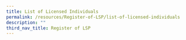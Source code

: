 ```yaml
---
title: List of Licensed Individuals
permalink: /resources/Register-of-LSP/list-of-licensed-individuals
description: ""
third_nav_title: Register of LSP
---
```

